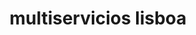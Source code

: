 ---
title: "multiservicios lisboa"
url: /puerto-la-cruz/multiservicios-lisboa/
shop: Autowerkstatt
---